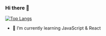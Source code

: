 ###  Hi there 👋

[![Top Langs](https://github-readme-stats.vercel.app/api/top-langs/?username=anjin91&layout=compact)](https://github.com/anjin91/github-readme-stats)

- 🌱 I’m currently learning JavaScript & React




<!--
**anjin91/anjin91** is a ✨ _special_ ✨ repository because its `README.md` (this file) appears on your GitHub profile.

Here are some ideas to get you started:

- 🔭 I’m currently working on ...
- 🌱 I’m currently learning ...
- 👯 I’m looking to collaborate on ...
- 🤔 I’m looking for help with ...
- 💬 Ask me about ...
- 📫 How to reach me: ...
- 😄 Pronouns: ...
- ⚡ Fun fact: ...
-->
